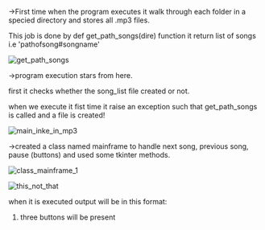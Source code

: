 ->First time when the program executes it walk through each folder in a specied directory and stores all .mp3 files.

This job is done by def get_path_songs(dire) function it return list of songs i.e 'pathofsong#songname'

![get_path_songs](https://user-images.githubusercontent.com/26970266/37051818-8b0b840a-219d-11e8-891d-4a7b49d0fd32.png)

->program execution stars from here.

first it checks whether the song_list file created or not.

when we execute it fist time it raise an exception such that get_path_songs is called and a file is created!

![main_inke_in_mp3](https://user-images.githubusercontent.com/26970266/37052207-a1619978-219e-11e8-9bcd-f6654cf273b8.png)

->created a class named mainframe to handle next song, previous song, pause (buttons) and used some tkinter methods.

![class_mainframe_1](https://user-images.githubusercontent.com/26970266/37052627-e2b07c54-219f-11e8-979d-e0f8df5f997d.png)

![this_not_that](https://user-images.githubusercontent.com/26970266/37052728-1fb4bdd6-21a0-11e8-9d94-dd9f77af1954.png)


when it is executed output will be in this format:
1) three buttons will be present 


